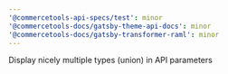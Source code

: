 ```yaml
---
'@commercetools-api-specs/test': minor
'@commercetools-docs/gatsby-theme-api-docs': minor
'@commercetools-docs/gatsby-transformer-raml': minor
---
```


Display nicely multiple types (union) in API parameters
